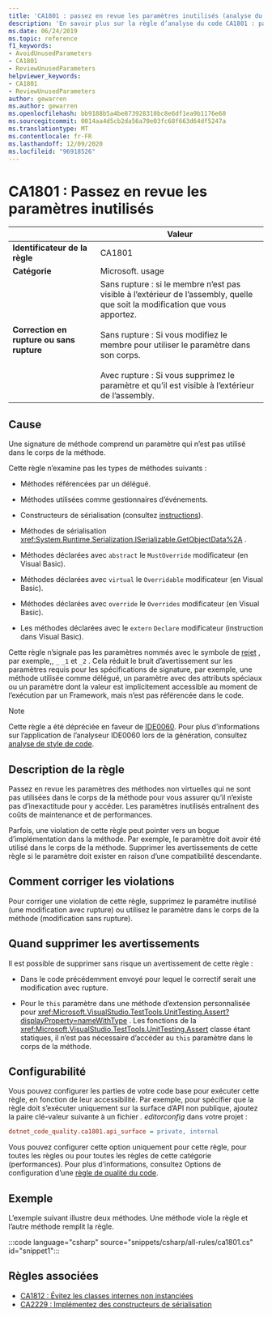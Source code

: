 ```yaml
---
title: 'CA1801 : passez en revue les paramètres inutilisés (analyse du code)'
description: 'En savoir plus sur la règle d’analyse du code CA1801 : passer en revue les paramètres inutilisés'
ms.date: 06/24/2019
ms.topic: reference
f1_keywords:
- AvoidUnusedParameters
- CA1801
- ReviewUnusedParameters
helpviewer_keywords:
- CA1801
- ReviewUnusedParameters
author: gewarren
ms.author: gewarren
ms.openlocfilehash: bb9188b5a4be873928310bc8e6df1ea9b1176e60
ms.sourcegitcommit: 0014aa4d5cb2da56a70e03fc68f663d64df5247a
ms.translationtype: MT
ms.contentlocale: fr-FR
ms.lasthandoff: 12/09/2020
ms.locfileid: "96918526"
---
```

# <a name="ca1801-review-unused-parameters"></a>CA1801 : Passez en revue les paramètres inutilisés

| | Valeur |
|-|-|
| **Identificateur de la règle** |CA1801|
| **Catégorie** |Microsoft. usage|
| **Correction en rupture ou sans rupture** |Sans rupture : si le membre n’est pas visible à l’extérieur de l’assembly, quelle que soit la modification que vous apportez.<br/><br/>Sans rupture : Si vous modifiez le membre pour utiliser le paramètre dans son corps.<br/><br/>Avec rupture : Si vous supprimez le paramètre et qu’il est visible à l’extérieur de l’assembly.|

## <a name="cause"></a>Cause

Une signature de méthode comprend un paramètre qui n’est pas utilisé dans le corps de la méthode.

Cette règle n’examine pas les types de méthodes suivants :

- Méthodes référencées par un délégué.

- Méthodes utilisées comme gestionnaires d’événements.

- Constructeurs de sérialisation (consultez [instructions](../../../standard/serialization/serialization-guidelines.md#runtime-serialization)).

- Méthodes de sérialisation <xref:System.Runtime.Serialization.ISerializable.GetObjectData%2A> .

- Méthodes déclarées avec `abstract` le `MustOverride` modificateur (en Visual Basic).

- Méthodes déclarées avec `virtual` le `Overridable` modificateur (en Visual Basic).

- Méthodes déclarées avec `override` le `Overrides` modificateur (en Visual Basic).

- Les méthodes déclarées avec le `extern` `Declare` modificateur (instruction dans Visual Basic).

Cette règle n’signale pas les paramètres nommés avec le symbole de [rejet](../../../csharp/discards.md) , par exemple,, `_` `_1` et `_2` . Cela réduit le bruit d’avertissement sur les paramètres requis pour les spécifications de signature, par exemple, une méthode utilisée comme délégué, un paramètre avec des attributs spéciaux ou un paramètre dont la valeur est implicitement accessible au moment de l’exécution par un Framework, mais n’est pas référencée dans le code.

> [!NOTE]
> Cette règle a été dépréciée en faveur de [IDE0060](../style-rules/ide0060.md). Pour plus d’informations sur l’application de l’analyseur IDE0060 lors de la génération, consultez [analyse de style de code](../overview.md#code-style-analysis).

## <a name="rule-description"></a>Description de la règle

Passez en revue les paramètres des méthodes non virtuelles qui ne sont pas utilisées dans le corps de la méthode pour vous assurer qu’il n’existe pas d’inexactitude pour y accéder. Les paramètres inutilisés entraînent des coûts de maintenance et de performances.

Parfois, une violation de cette règle peut pointer vers un bogue d’implémentation dans la méthode. Par exemple, le paramètre doit avoir été utilisé dans le corps de la méthode. Supprimer les avertissements de cette règle si le paramètre doit exister en raison d’une compatibilité descendante.

## <a name="how-to-fix-violations"></a>Comment corriger les violations

Pour corriger une violation de cette règle, supprimez le paramètre inutilisé (une modification avec rupture) ou utilisez le paramètre dans le corps de la méthode (modification sans rupture).

## <a name="when-to-suppress-warnings"></a>Quand supprimer les avertissements

Il est possible de supprimer sans risque un avertissement de cette règle :

- Dans le code précédemment envoyé pour lequel le correctif serait une modification avec rupture.

- Pour le `this` paramètre dans une méthode d’extension personnalisée pour <xref:Microsoft.VisualStudio.TestTools.UnitTesting.Assert?displayProperty=nameWithType> . Les fonctions de la <xref:Microsoft.VisualStudio.TestTools.UnitTesting.Assert> classe étant statiques, il n’est pas nécessaire d’accéder au `this` paramètre dans le corps de la méthode.

## <a name="configurability"></a>Configurabilité

Vous pouvez configurer les parties de votre code base pour exécuter cette règle, en fonction de leur accessibilité. Par exemple, pour spécifier que la règle doit s’exécuter uniquement sur la surface d’API non publique, ajoutez la paire clé-valeur suivante à un fichier *. editorconfig* dans votre projet :

```ini
dotnet_code_quality.ca1801.api_surface = private, internal
```

Vous pouvez configurer cette option uniquement pour cette règle, pour toutes les règles ou pour toutes les règles de cette catégorie (performances). Pour plus d’informations, consultez Options de configuration d’une [règle de qualité du code](../code-quality-rule-options.md).

## <a name="example"></a>Exemple

L’exemple suivant illustre deux méthodes. Une méthode viole la règle et l’autre méthode remplit la règle.

:::code language="csharp" source="snippets/csharp/all-rules/ca1801.cs" id="snippet1":::

## <a name="related-rules"></a>Règles associées

- [CA1812 : Évitez les classes internes non instanciées](ca1812.md)
- [CA2229 : Implémentez des constructeurs de sérialisation](ca2229.md)
